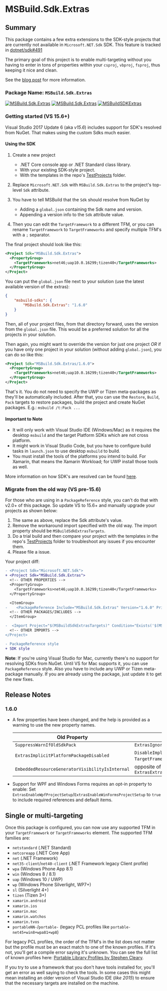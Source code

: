 ﻿# MSBuild.Sdk.Extras

## Summary

This package contains a few extra extensions to the SDK-style projects that are currently not available in `Microsoft.NET.Sdk` SDK. This feature is tracked in [dotnet/sdk#491](https://github.com/dotnet/sdk/issues/491)

The primary goal of this project is to enable multi-targeting without you having to enter in tons of properties within your `csproj`, `vbproj`, `fsproj`, thus keeping it nice and clean.

See the [blog post](https://oren.codes/2017/01/04/multi-targeting-the-world-a-single-project-to-rule-them-all) for more information.

### Package Name: `MSBuild.Sdk.Extras`

[![MSBuild.Sdk.Extras](https://img.shields.io/nuget/v/MSBuild.Sdk.Extras.svg)](https://nuget.org/packages/MSBuild.Sdk.Extras)
[![MSBuild.Sdk.Extras](https://img.shields.io/myget/msbuildsdkextras/v/MSBuild.Sdk.Extras.svg)](https://myget.org/feed/msbuildsdkextras/package/nuget/MSBuild.Sdk.Extras)
[![MSBuildSDKExtras](https://img.shields.io/badge/MSBuildSDKExtras-myget-brightgreen.svg)](https://myget.org/gallery/msbuildsdkextras)

### Getting started (VS 15.6+)

Visual Studio 2017 Update 6 (aka _v15.6_) includes support for SDK's resolved from NuGet. That makes using the custom Sdks much easier.

#### Using the SDK

1. Create a new project
    - .NET Core console app or .NET Standard class library.
    - With your existing SDK-style project.
    - With the templates in the repo's [TestProjects](/TestProjects) folder.

2. Replace `Microsoft.NET.Sdk` with `MSBuild.Sdk.Extras` to the project's top-level `Sdk` attribute.

3. You have to tell MSBuild that the `Sdk` should resolve from NuGet by
    - Adding a `global.json` containing the Sdk name and version.
    - Appending a version info to the `Sdk` attribute value.

4. Then you can edit the `TargetFramework` to a different TFM, or you can rename `TargetFramework` to `TargetFrameworks` and specify multiple TFM's with a `;` separator.

The final project should look like this:

```xml
<Project Sdk="MSBuild.Sdk.Extras">
  <PropertyGroup>
    <TargetFrameworks>net46;uap10.0.16299;tizen40</TargetFrameworks>
  </PropertyGroup>
</Project>
```

You can put the `global.json` file next to your solution (use the latest available version of the extras):

```json
{
    "msbuild-sdks": {
        "MSBuild.Sdk.Extras": "1.6.0"
    }
}
```

Then, all of your project files, from that directory forward, uses the version from the `global.json` file.
This would be a preferred solution for all the projects in your solution.

Then again, you might want to override the version for just one project _OR_ if you have only one project in your solution (without adding `global.json`), you can do so like this:

```xml
<Project Sdk="MSBuild.Sdk.Extras/1.6.0">
  <PropertyGroup>
    <TargetFrameworks>net46;uap10.0.16299;tizen40</TargetFrameworks>
  </PropertyGroup>
</Project>
```

That's it. You do not need to specify the UWP or Tizen meta-packages as they'll be automatically included.
After that, you can use the `Restore`, `Build`, `Pack` targets to restore packages, build the project and create NuGet packages. E.g.: `msbuild /t:Pack ...`

#### Important to Note

- It will only work with Visual Studio IDE (Windows/Mac) as it requires the desktop `msbuild` and the target Platform SDKs which are not cross platform.
- It might work in Visual Studio Code, but you have to configure build tasks in `launch.json` to use desktop `msbuild` to build.
- You must install the tools of the platforms you intend to build. For Xamarin, that means the Xamarin Workload; for UWP install those tools as well.

More information on how SDK's are resolved can be found [here](https://docs.microsoft.com/en-us/visualstudio/msbuild/how-to-use-project-sdk#how-project-sdks-are-resolved).

### Migrate from the old way (VS pre-15.6)

For those who are using in a `PackageReference` style, you can't do that with v2.0+ of this package. So update VS to 15.6+ and manually upgrade your projects as shown below:

1. The same as above, replace the Sdk attribute's value.
2. Remove the workaround import specified with the old way. The import property should be `MSBuildSdkExtrasTargets`.
3. Do a trial build and then compare your project with the templates in the repo's [TestProjects](/TestProjects) folder to troubleshoot any issues if you encounter them.
4. Please file a issue. 

Your project diff:

```diff
- <Project Sdk="Microsoft.NET.Sdk">
+ <Project Sdk="MSBuild.Sdk.Extras">
  <!-- OTHER PROPERTIES -->
  <PropertyGroup>
    <TargetFrameworks>net46;uap10.0.16299;tizen40</TargetFrameworks>
  </PropertyGroup>

  <ItemGroup>
-    <PackageReference Include="MSBuild.Sdk.Extras" Version="1.6.0" PrivateAssets="All"/>
  <!-- OTHER PACKAGES/INCLUDES -->
  </ItemGroup>

-  <Import Project="$(MSBuildSdkExtrasTargets)" Condition="Exists('$(MSBuildSdkExtrasTargets)')"/>
  <!-- OTHER IMPORTS -->
</Project>
```

```diff
- PackageReference style
+ SDK style
```

**Note**: If you're using Visual Studio for Mac, currently there's no support for resolving SDKs from NuGet. Until VS for Mac supports it, you can use `PackageReference` style. Also you have to include any UWP or Tizen meta-package manually. If you are already using the package, just update it to get the new fixes.

## Release Notes

### 1.6.0

 - A few properties have been changed, and the help is provided as a warning to use the new property names.

   | Old Property                                    | New Property/Behaviour                                             |
   | ---                                             | ----                                                               
   | `SuppressWarnIfOldSdkPack`                      | `ExtrasIgnoreOldSdkWarning`                                              |   
   | `ExtrasImplicitPlatformPackageDisabled`         | `DisableImplicitFrameworkReferences` + `TargetFramework` condition |
   | `EmbeddedResourceGeneratorVisibilityIsInternal` | opposite of `ExtrasExtrasEmbeddedResourceGeneratedCodeIsPublic`                |

 - Support for WPF and Windows Forms requires an opt-in property to enable:
Set `ExtrasEnableWpfProjectSetup`/`ExtrasEnableWinFormsProjectSetup` to `true` to include required references and default items.

## Single or multi-targeting

Once this package is configured, you can now use any supported TFM in your `TargetFramework` or `TargetFrameworks` element. The supported TFM families are:

- `netstandard` (.NET Standard)
- `netcoreapp` (.NET Core App)
- `net` (.NET Framework)
- `net35-client`/`net40-client` (.NET Framework legacy Client profile)
- `wpa` (Windows Phone App 8.1)
- `win` (Windows 8 / 8.1)
- `uap` (Windows 10 / UWP)
- `wp` (Windows Phone Silverlight, WP7+)
- `sl` (Silverlight 4+)
- `tizen` (Tizen 3+)
- `xamarin.android`
- `xamarin.ios`
- `xamarin.mac`
- `xamarin.watchos`
- `xamarin.tvos`
- `portableNN-`/`portable-` (legacy PCL profiles like `portable-net45+win8+wpa81+wp8`)

 For legacy PCL profiles, the order of the TFM's in the list does not matter but the profile must be an exact match to one of the known profiles. If it's not, you'll get a compile error saying it's unknown. You can see the full list of known profiles here: [Portable Library Profiles by Stephen Cleary](https://portablelibraryprofiles.stephencleary.com/).

 If you try to use a framework that you don't have tools installed for, you'll get an error as well saying to check the tools. In some cases this might mean installing an older version of Visual Studio IDE (_like 2015_) to ensure that the necessary targets are installed on the machine.
